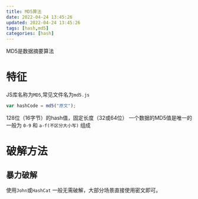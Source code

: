 ```yaml
---
title: MD5算法
date: 2022-04-24 13:45:26
updated: 2022-04-24 13:45:26
tags: [hash,md5]
categories: [hash]
---
```


MD5是数据摘要算法

# 特征
JS库名称为`MD5`,常见文件名为`md5.js`
```js
var hashCode = md5("原文");
```

128位（16字节）的hash值，固定长度（32或64位）
一个数据的MD5值是唯一的
一般为 `0-9` 和 `a-f(不区分大小写)` 组成

# 破解方法
## 暴力破解
使用`John`或`HashCat`
一般无需破解，大部分场景直接使用密文即可。
